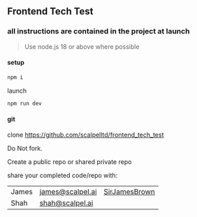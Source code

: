 ## Frontend Tech Test
### all instructions are contained in the project at launch

>Use node.js 18 or above where possible

#### setup
```bash
npm i
```
launch
```bash
npm run dev
```

#### git
clone https://github.com/scalpelltd/frontend_tech_test

Do Not fork. 

Create a public repo or shared private repo 

share your completed code/repo with:

| | | |
|-|-|-|
|James|james@scalpel.ai|[SirJamesBrown](https://github.com/SirJamesBrown)|
|Shah|shah@scalpel.ai|
